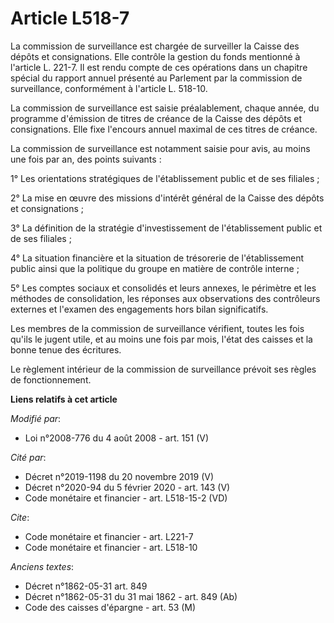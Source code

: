 # Article L518-7

La commission de surveillance est chargée de surveiller la Caisse des dépôts et consignations. Elle contrôle la gestion du
fonds mentionné à l'article L. 221-7. Il est rendu compte de ces opérations dans un chapitre spécial du rapport annuel
présenté au Parlement par la commission de surveillance, conformément à l'article L. 518-10. 

La commission de surveillance est saisie préalablement, chaque année, du programme d'émission de titres de créance de la
Caisse des dépôts et consignations. Elle fixe l'encours annuel maximal de ces titres de créance. 

La commission de surveillance est notamment saisie pour avis, au moins une fois par an, des points suivants : 

1° Les orientations stratégiques de l'établissement public et de ses filiales ; 

2° La mise en œuvre des missions d'intérêt général de la Caisse des dépôts et consignations ; 

3° La définition de la stratégie d'investissement de l'établissement public et de ses filiales ; 

4° La situation financière et la situation de trésorerie de l'établissement public ainsi que la politique du groupe en
matière de contrôle interne ; 

5° Les comptes sociaux et consolidés et leurs annexes, le périmètre et les méthodes de consolidation, les réponses aux
observations des contrôleurs externes et l'examen des engagements hors bilan significatifs. 

Les membres de la commission de surveillance vérifient, toutes les fois qu'ils le jugent utile, et au moins une fois par
mois, l'état des caisses et la bonne tenue des écritures. 

Le règlement intérieur de la commission de surveillance prévoit ses règles de fonctionnement.

**Liens relatifs à cet article**

_Modifié par_:

  - Loi n°2008-776 du 4 août 2008 - art. 151 (V)

_Cité par_:

  - Décret n°2019-1198 du 20 novembre 2019 (V)
  - Décret n°2020-94 du 5 février 2020 - art. 143 (V)
  - Code monétaire et financier - art. L518-15-2 (VD)

_Cite_:

  - Code monétaire et financier - art. L221-7
  - Code monétaire et financier - art. L518-10

_Anciens textes_:

  - Décret n°1862-05-31 art. 849
  - Décret n°1862-05-31 du 31 mai 1862 - art. 849 (Ab)
  - Code des caisses d'épargne - art. 53 (M)
